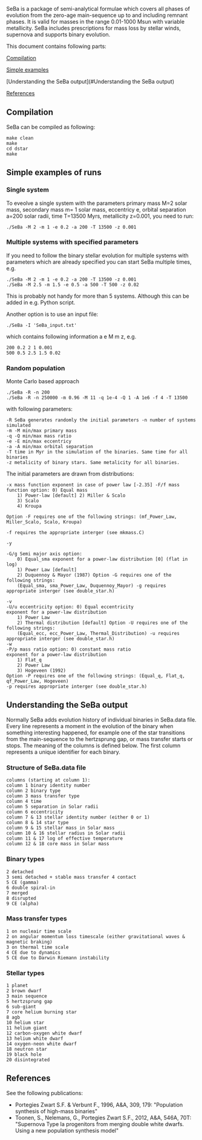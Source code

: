 SeBa is a package of semi-analytical formulae which covers all phases of evolution from the zero-age main-sequence up to and including remnant phases.
It is valid for masses in the range 0.01-1000 Msun with variable metallicity.
SeBa includes prescriptions for mass loss by stellar winds, supernova and supports binary evolution.

This document contains following parts:

[Compilation](#Compilation)

[Simple examples](#Simple-examples-of-runs)

[Understanding the SeBa output](#Understanding the SeBa output)

[References](#References)


## Compilation

SeBa can be compiled as following:

```
make clean
make
cd dstar 
make
```

## Simple examples of runs

### Single system

To eveolve a single system with the parameters primary mass M=2 solar mass, secondary mass m= 1 solar mass, eccentricy e, orbital separation a=200 solar radii, time T=13500 Myrs, metallicity z=0.001, you need to run:
```
./SeBa -M 2 -m 1 -e 0.2 -a 200 -T 13500 -z 0.001
```

### Multiple systems with specified parameters

If you need to follow the binary stellar evolution for multiple systems with parameters which are already specified you can start SeBa multiple times, e.g.
```
./SeBa -M 2 -m 1 -e 0.2 -a 200 -T 13500 -z 0.001
./SeBa -M 2.5 -m 1.5 -e 0.5 -a 500 -T 500 -z 0.02
```
This is probably not handy for more than 5 systems. Although this can be added in e.g. Python script.

Another option is to use an input file:
```
./SeBa -I 'SeBa_input.txt'
```
which contains following information a e M m z, e.g. 

```
200 0.2 2 1 0.001
500 0.5 2.5 1.5 0.02
```

### Random population

Monte Carlo based approach
```
./SeBa -R -n 200
./SeBa -R -n 250000 -m 0.96 -M 11 -q 1e-4 -Q 1 -A 1e6 -f 4 -T 13500
```
with following parameters:

```
-R SeBa generates randomly the initial parameters -n number of systems simulated
-m -M min/max primary mass
-q -Q min/max mass ratio
-e -E min/max eccentricy
-a -A min/max orbital separation
-T time in Myr in the simulation of the binaries. Same time for all binaries 
-z metalicity of binary stars. Same metalicity for all binaries.
```

The initial parameters are drawn from distributions:

```
-x mass function exponent in case of power law [-2.35] -F/f mass function option: 0) Equal mass
	1) Power-law [default] 2) Miller & Scalo
	3) Scalo
	4) Kroupa

Option -F requires one of the following strings: (mf_Power_Law, Miller_Scalo, Scalo, Kroupa)

-f requires the appropriate interger (see mkmass.C)

-y

-G/g Semi major axis option: 
	0) Equal_sma exponent for a power-law distribution [0] (flat in log)
	1) Power Law [default]
	2) Duquennoy & Mayor (1987) Option -G requires one of the following strings:
	(Equal_sma, sma_Power_Law, Duquennoy_Mayor) -g requires appropriate interger (see double_star.h)

-v
-U/u eccentricity option: 0) Equal eccentricity
exponent for a power-law distribution
	1) Power Law
	2) Thermal distribution [default] Option -U requires one of the following strings:
	(Equal_ecc, ecc_Power_Law, Thermal_Distribution) -u requires appropriate interger (see double_star.h)
-w
-P/p mass ratio option: 0) constant mass ratio
exponent for a power-law distribution
	1) Flat_q
	2) Power Law
	3) Hogeveen (1992)
Option -P requires one of the following strings: (Equal_q, Flat_q, qf_Power_Law, Hogeveen)
-p requires appropriate interger (see double_star.h)
```


## Understanding the SeBa output

Normally SeBa adds evolution history of individual binaries in SeBa.data file. Every line represents a moment in the evolution of the binary when something interesting happened, for example one of the star transitions from the main-sequence to the hertzsprung gap, or mass transfer starts or stops. The meaning of the columns is defined below. The first column represents a unique identifier for each binary.

### Structure of SeBa.data file

```
columns (starting at column 1):
column 1 binary identity number 
column 2 binary type
column 3 mass transfer type
column 4 time
column 5 separation in Solar radii
column 6 eccentricity
column 7 & 13 stellar identity number (either 0 or 1)
column 8 & 14 star type
column 9 & 15 stellar mass in Solar mass
column 10 & 16 stellar radius in Solar radii
column 11 & 17 log of effective temperature
column 12 & 18 core mass in Solar mass
```

### Binary types

```
2 detached
3 semi detached + stable mass transfer 4 contact
5 CE (gamma)
6 double spiral-in
7 merged
8 disrupted
9 CE (alpha)
```

### Mass transfer types

```
1 on nucleair time scale
2 on angular momentum loss timescale (either gravitational waves &
magnetic braking)
3 on thermal time scale
4 CE due to dynamics
5 CE due to Darwin Riemann instability
```

### Stellar types

```
1 planet
2 brown dwarf
3 main sequence
5 hertzsprung gap
6 sub-giant
7 core helium burning star 
8 agb
10 helium star
11 helium giant
12 carbon-oxygen white dwarf 
13 helium white dwarf
14 oxygen-neon white dwarf 
18 neutron star
19 black hole
20 disintegrated
```

## References

See the following publications:
- Portegies Zwart S.F. & Verbunt F., 1996, A&A, 309, 179: "Population synthesis of high-mass binaries"
- Toonen, S., Nelemans, G., Portegies Zwart S.F., 2012, A&A, 546A, 70T: "Supernova Type Ia progenitors from merging double white dwarfs. Using a new population synthesis model"
